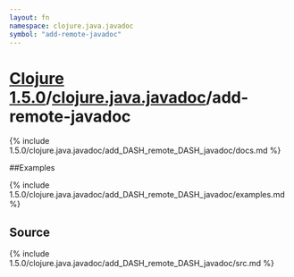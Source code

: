 ```yaml
---
layout: fn
namespace: clojure.java.javadoc
symbol: "add-remote-javadoc"
---
```


# [Clojure 1.5.0](../../)/[clojure.java.javadoc](../)/add-remote-javadoc

{% include 1.5.0/clojure.java.javadoc/add_DASH_remote_DASH_javadoc/docs.md %}

##Examples

{% include 1.5.0/clojure.java.javadoc/add_DASH_remote_DASH_javadoc/examples.md %}
## Source
{% include 1.5.0/clojure.java.javadoc/add_DASH_remote_DASH_javadoc/src.md %}

